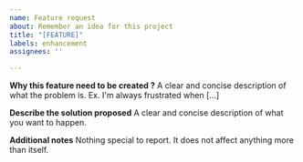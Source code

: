 ```yaml
---
name: Feature request
about: Remember an idea for this project
title: "[FEATURE]"
labels: enhancement
assignees: ''

---
```


**Why this feature need to be created ?**
A clear and concise description of what the problem is. Ex. I'm always frustrated when [...]

**Describe the solution proposed**
A clear and concise description of what you want to happen.

**Additional notes**
Nothing special to report.
It does not affect anything more than itself.
